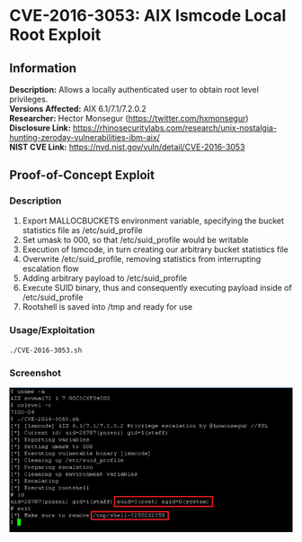 # CVE-2016-3053: AIX lsmcode Local Root Exploit

## Information
**Description:** Allows a locally authenticated user to obtain root level privileges.  
**Versions Affected:** AIX 6.1/7.1/7.2.0.2  
**Researcher:** Hector Monsegur (https://twitter.com/hxmonsegur)  
**Disclosure Link:** https://rhinosecuritylabs.com/research/unix-nostalgia-hunting-zeroday-vulnerabilities-ibm-aix/  
**NIST CVE Link:** https://nvd.nist.gov/vuln/detail/CVE-2016-3053  

## Proof-of-Concept Exploit
### Description
1. Export MALLOCBUCKETS environment variable, specifying the bucket statistics file as /etc/suid_profile
2. Set umask to 000, so that /etc/suid_profile would be writable
3. Execution of lsmcode, in turn creating our arbitrary bucket statistics file
4. Overwrite /etc/suid_profile, removing statistics from interrupting escalation flow
5. Adding arbitrary payload to /etc/suid_profile
6. Execute SUID binary, thus and consequently executing payload inside of /etc/suid_profile
7. Rootshell is saved into /tmp and ready for use

### Usage/Exploitation
`./CVE-2016-3053.sh`  

### Screenshot
![Alt-text that shows up on hover](poc_image.png)